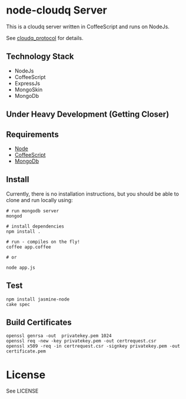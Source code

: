 # node-cloudq Server

This is a cloudq server written in CoffeeScript and runs on NodeJs.

See [cloudq_protocol](http://github.com/twilson63/cloudq_protocol) for details.

## Technology Stack

* NodeJs
* CoffeeScript
* ExpressJs
* MongoSkin
* MongoDb

## Under Heavy Development (Getting Closer)

## Requirements

* [Node](http://nodejs.org)
* [CoffeeScript](http://coffeescript.org)
* [MongoDb](http://www.mongodb.org/)

## Install

Currently, there is no installation instructions, but you should be able
to clone and run locally using:

```    
# run mongodb server
mongod

# install dependencies
npm install .

# run - compiles on the fly!
coffee app.coffee

# or

node app.js

```
    
## Test

```
npm install jasmine-node
cake spec
```

## Build Certificates

``` 
openssl genrsa -out  privatekey.pem 1024
openssl req -new -key privatekey.pem -out certrequest.csr
openssl x509 -req -in certrequest.csr -signkey privatekey.pem -out certificate.pem
```


# License

See LICENSE


